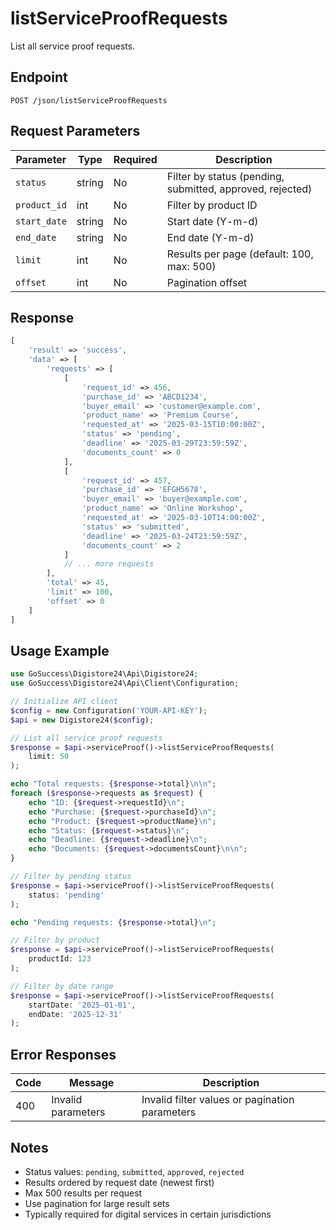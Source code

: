 # listServiceProofRequests

List all service proof requests.

## Endpoint

```
POST /json/listServiceProofRequests
```

## Request Parameters

| Parameter | Type | Required | Description |
|-----------|------|----------|-------------|
| `status` | string | No | Filter by status (pending, submitted, approved, rejected) |
| `product_id` | int | No | Filter by product ID |
| `start_date` | string | No | Start date (Y-m-d) |
| `end_date` | string | No | End date (Y-m-d) |
| `limit` | int | No | Results per page (default: 100, max: 500) |
| `offset` | int | No | Pagination offset |

## Response

```php
[
    'result' => 'success',
    'data' => [
        'requests' => [
            [
                'request_id' => 456,
                'purchase_id' => 'ABCD1234',
                'buyer_email' => 'customer@example.com',
                'product_name' => 'Premium Course',
                'requested_at' => '2025-03-15T10:00:00Z',
                'status' => 'pending',
                'deadline' => '2025-03-29T23:59:59Z',
                'documents_count' => 0
            ],
            [
                'request_id' => 457,
                'purchase_id' => 'EFGH5678',
                'buyer_email' => 'buyer@example.com',
                'product_name' => 'Online Workshop',
                'requested_at' => '2025-03-10T14:00:00Z',
                'status' => 'submitted',
                'deadline' => '2025-03-24T23:59:59Z',
                'documents_count' => 2
            ]
            // ... more requests
        ],
        'total' => 45,
        'limit' => 100,
        'offset' => 0
    ]
]
```

## Usage Example

```php
use GoSuccess\Digistore24\Api\Digistore24;
use GoSuccess\Digistore24\Api\Client\Configuration;

// Initialize API client
$config = new Configuration('YOUR-API-KEY');
$api = new Digistore24($config);

// List all service proof requests
$response = $api->serviceProof()->listServiceProofRequests(
    limit: 50
);

echo "Total requests: {$response->total}\n\n";
foreach ($response->requests as $request) {
    echo "ID: {$request->requestId}\n";
    echo "Purchase: {$request->purchaseId}\n";
    echo "Product: {$request->productName}\n";
    echo "Status: {$request->status}\n";
    echo "Deadline: {$request->deadline}\n";
    echo "Documents: {$request->documentsCount}\n\n";
}

// Filter by pending status
$response = $api->serviceProof()->listServiceProofRequests(
    status: 'pending'
);

echo "Pending requests: {$response->total}\n";

// Filter by product
$response = $api->serviceProof()->listServiceProofRequests(
    productId: 123
);

// Filter by date range
$response = $api->serviceProof()->listServiceProofRequests(
    startDate: '2025-01-01',
    endDate: '2025-12-31'
);
```

## Error Responses

| Code | Message | Description |
|------|---------|-------------|
| 400 | Invalid parameters | Invalid filter values or pagination parameters |

## Notes

- Status values: `pending`, `submitted`, `approved`, `rejected`
- Results ordered by request date (newest first)
- Max 500 results per request
- Use pagination for large result sets
- Typically required for digital services in certain jurisdictions

